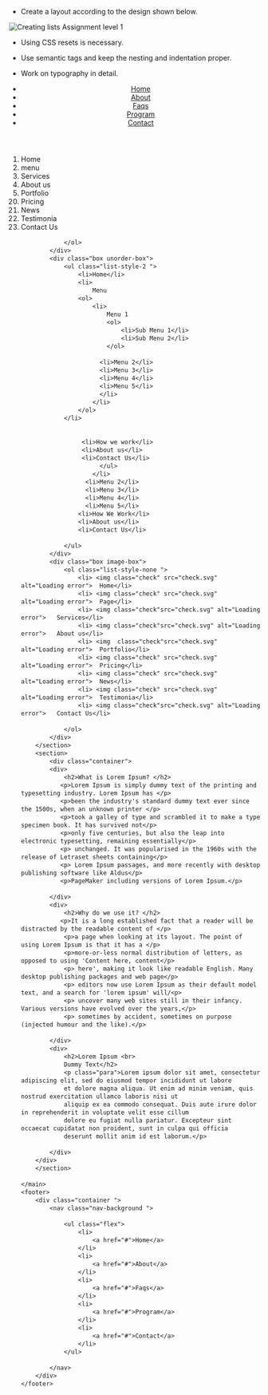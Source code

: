 - Create a layout according to the design shown below.

![Creating lists Assignment level 1](https://raw.githubusercontent.com/suraj122/AC-STYLE-images/master/lists/ex-1.png)

- Using CSS resets is necessary.

- Use semantic tags and keep the nesting and indentation proper.

- Work on typography in detail.
<!-------HTML CODE-->
<!DOCTYPE html>
<html lang="en">
<head>
    <meta charset="UTF-8">
   <link rel="stylesheet" href="style.css">
   <link rel="preconnect" href="https://fonts.gstatic.com">
   <link href="https://fonts.googleapis.com/css2?family=Lato&family=Roboto:wght@300&display=swap" rel="stylesheet">
    <title>Creating list</title>
</head>
<body>
    <header>
        <div class="container ">
            <nav class="nav-background ">
                <ul class="flex">
                    <li>
                        <a href="#">Home</a>
                    </li>
                    <li>
                        <a href="#">About</a>
                    </li>
                    <li>
                        <a href="#">Faqs</a>
                    </li>
                    <li>
                        <a href="#">Program</a>
                    </li>
                    <li>
                        <a href="#">Contact</a>
                    </li>
                </ul>
            </nav>
        </div>
    </header>
    <main class="inner-body">
        <section>
            <div class="container">
            <div class=" box ">
                <ol class="list-style">
                    <li>Home</li>
                    <li>menu</li>
                    <li>Services</li>
                    <li>About us</li>
                    <li>Portfolio</li>
                    <li value="20">Pricing</li>
                    <li>News</li>
                    <li>Testimonia</li>
                    <li>Contact Us</li>

                </ol>
            </div>
            <div class="box unorder-box">
                <ul class="list-style-2 ">
                    <li>Home</li>
                    <li>
                        Menu
                    <ol>
                        <li>
                            Menu 1
                            <ol>
                                <li>Sub Menu 1</li>
                                <li>Sub Menu 2</li>
                            </ol>

                          <li>Menu 2</li>
                          <li>Menu 3</li>
                          <li>Menu 4</li>
                          <li>Menu 5</li>
                          </li>
                        </li>
                    </ol>
                </li>
                          
                    
                     <li>How we work</li>
                     <li>About us</li>
                     <li>Contact Us</li>
                          </ul>
                        </li>
                      <li>Menu 2</li>
                      <li>Menu 3</li>
                      <li>Menu 4</li>
                      <li>Menu 5</li>
                    <li>How We Work</li>
                    <li>About us</li>
                    <li>Contact Us</li>

                </ul>
            </div>
            <div class="box image-box">
                <ol class="list-style-none ">
                    <li> <img class="check" src="check.svg" alt="Loading error">  Home</li>
                    <li> <img class="check" src="check.svg" alt="Loading error">  Page</li>
                    <li> <img class="check"src="check.svg" alt="Loading error">   Services</li>
                    <li> <img class="check"src="check.svg" alt="Loading error">   About us</li>
                    <li> <img  class="check"src="check.svg" alt="Loading error">  Portfolio</li>
                    <li> <img class="check" src="check.svg" alt="Loading error">  Pricing</li>
                    <li> <img class="check" src="check.svg" alt="Loading error">  News</li>
                    <li> <img class="check" src="check.svg" alt="Loading error">  Testimonia</li>
                    <li> <img class="check"src="check.svg" alt="Loading error">   Contact Us</li>

                </ol>
            </div>
        </section>
        <section>
            <div class="container">
            <div>
                <h2>What is Lorem Ipsum? </h2>
               <p>Lorem Ipsum is simply dummy text of the printing and typesetting industry. Lorem Ipsum has </p>
               <p>been the industry's standard dummy text ever since the 1500s, when an unknown printer </p>
               <p>took a galley of type and scrambled it to make a type specimen book. It has survived not</p>
               <p>only five centuries, but also the leap into electronic typesetting, remaining essentially</p>
               <p> unchanged. It was popularised in the 1960s with the release of Letraset sheets containing</p>
               <p> Lorem Ipsum passages, and more recently with desktop publishing software like Aldus</p> 
               <p>PageMaker including versions of Lorem Ipsum.</p>
               
            </div>
            <div>
                <h2>Why do we use it? </h2>
               <p>It is a long established fact that a reader will be distracted by the readable content of </p>
                <p>a page when looking at its layout. The point of using Lorem Ipsum is that it has a </p>
                <p>more-or-less normal distribution of letters, as opposed to using 'Content here, content</p>
                <p> here', making it look like readable English. Many desktop publishing packages and web page</p>
                <p> editors now use Lorem Ipsum as their default model text, and a search for 'lorem ipsum' will/<p>
                <p> uncover many web sites still in their infancy. Various versions have evolved over the years,</p>
                <p> sometimes by accident, sometimes on purpose (injected humour and the like).</p>
               
            </div>
            <div>
                <h2>Lorem Ipsum <br>
                Dummy Text</h2>
                <p class="para">Lorem ipsum dolor sit amet, consectetur adipiscing elit, sed do eiusmod tempor incididunt ut labore
                et dolore magna aliqua. Ut enim ad minim veniam, quis nostrud exercitation ullamco laboris nisi ut
                aliquip ex ea commodo consequat. Duis aute irure dolor in reprehenderit in voluptate velit esse cillum
                dolore eu fugiat nulla pariatur. Excepteur sint occaecat cupidatat non proident, sunt in culpa qui officia
                deserunt mollit anim id est laborum.</p>
               
            </div>
        </div>
        </section>

    </main>
    <footer>
        <div class="container ">
            <nav class="nav-background ">
                
                <ul class="flex">
                    <li>
                        <a href="#">Home</a>
                    </li>
                    <li>
                        <a href="#">About</a>
                    </li>
                    <li>
                        <a href="#">Faqs</a>
                    </li>
                    <li>
                        <a href="#">Program</a>
                    </li>
                    <li>
                        <a href="#">Contact</a>
                    </li>
                </ul>
           
            </nav>
        </div>
    </footer>
</body>
</html>